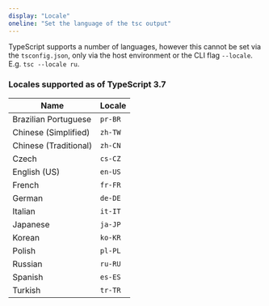 ```yaml
---
display: "Locale"
oneline: "Set the language of the tsc output"
---
```


TypeScript supports a number of languages, however this cannot be set via the `tsconfig.json`, only
via the host environment or the CLI flag `--locale`. E.g. `tsc --locale ru`.

### Locales supported as of TypeScript 3.7

| Name                  | Locale  |
| --------------------- | ------- |
| Brazilian Portuguese  | `pr-BR` |
| Chinese (Simplified)  | `zh-TW` |
| Chinese (Traditional) | `zh-CN` |
| Czech                 | `cs-CZ` |
| English (US)          | `en-US` |
| French                | `fr-FR` |
| German                | `de-DE` |
| Italian               | `it-IT` |
| Japanese              | `ja-JP` |
| Korean                | `ko-KR` |
| Polish                | `pl-PL` |
| Russian               | `ru-RU` |
| Spanish               | `es-ES` |
| Turkish               | `tr-TR` |
